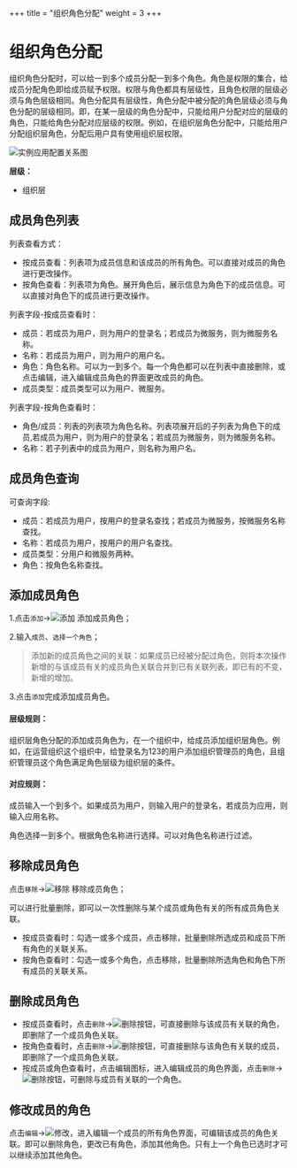 ﻿+++
title = "组织角色分配"
weight = 3
+++

# 组织角色分配

组织角色分配时，可以给一到多个成员分配一到多个角色。角色是权限的集合，给成员分配角色即给成员赋予权限。权限与角色都具有层级性，且角色权限的层级必须与角色层级相同。角色分配具有层级性，角色分配中被分配的角色层级必须与角色分配的层级相同。即，在某一层级的角色分配中，只能给用户分配对应的层级的角色，只能给角色分配对应层级的权限。例如，在组织层角色分配中，只能给用户分配组织层角色，分配后用户具有使用组织层权限。

![实例应用配置关系图](/docs/user-guide/system-configuration/platform/image/member_role.png)

**层级：**

- 组织层

<h2 id="1">成员角色列表</h2>

列表查看方式：

- 按成员查看：列表项为成员信息和该成员的所有角色。可以直接对成员的角色进行更改操作。
- 按角色查看：列表项为角色。展开角色后，展示信息为角色下的成员信息。可以直接对角色下的成员进行更改操作。

列表字段-按成员查看时：

- 成员：若成员为用户，则为用户的登录名；若成员为微服务，则为微服务名称。
- 名称：若成员为用户，则为用户的用户名。
- 角色：角色名称。可以为一到多个。每一个角色都可以在列表中直接删除，或点击编辑，进入编辑成员角色的界面更改成员的角色。
- 成员类型：成员类型可以为用户、微服务。

列表字段-按角色查看时：

- 角色/成员：列表的列表项为角色名称。列表项展开后的子列表为角色下的成员,若成员为用户，则为用户的登录名；若成员为微服务，则为微服务名称。
- 名称：若子列表中的成员为用户，则名称为用户名。

<h2 id="2">成员角色查询</h2>

可查询字段:

- 成员：若成员为用户，按用户的登录名查找；若成员为微服务，按微服务名称查找。
- 名称：若成员为用户，按用户的用户名查找。
- 成员类型：分用户和微服务两种。
- 角色：按角色名称查找。
   
<h2 id="3">添加成员角色</h2>

1.点击`添加`→![添加](/docs/user-guide/system-configuration/platform/image/添加.png) 添加成员角色；

2.输入`成员`、`选择一个角色`；

<blockquote class="note">
        添加新的成员角色之间的关联：如果成员已经被分配过角色，则将本次操作新增的与该成员有关的成员角色关联合并到已有关联列表，即已有的不变，新增的增加。
      </blockquote>

3.点击`添加`完成添加成员角色。

#### 层级规则：

组织层角色分配的添加成员角色为，在一个组织中，给成员添加组织层角色。例如，在运营组织这个组织中，给登录名为123的用户添加组织管理员的角色，且组织管理员这个角色满足角色层级为组织层的条件。

#### 对应规则：

成员输入一个到多个。如果成员为用户，则输入用户的登录名，若成员为应用，则输入应用名称。

角色选择一到多个。根据角色名称进行选择。可以对角色名称进行过滤。

<h2 id="4">移除成员角色</h2>

点击`移除`→![移除](/docs/user-guide/system-configuration/platform/image/移除.png) 移除成员角色；

可以进行批量删除，即可以一次性删除与某个成员或角色有关的所有成员角色关联。

- 按成员查看时：勾选一或多个成员，点击移除，批量删除所选成员和成员下所有角色的关联关系。
- 按角色查看时：勾选一或多个角色，点击移除，批量删除所选角色和角色下所有成员的关联关系。

<h2 id="5">删除成员角色</h2>

- 按成员查看时，点击`删除`→![删除按钮](/docs/user-guide/system-configuration/platform/image/删除按钮.png)，可直接删除与该成员有关联的角色，即删除了一个成员角色关联。
- 按角色查看时，点击`删除`→![删除按钮](/docs/user-guide/system-configuration/platform/image/删除按钮.png)，可直接删除与该角色有关联的成员，即删除了一个成员角色关联。
- 按成员或角色查看时，点击编辑图标，进入编辑成员的角色界面，点击`删除`→![删除按钮](/docs/user-guide/system-configuration/platform/image/删除按钮.png)，可删除与成员有关联的一个角色。

<h2 id="6">修改成员的角色</h2>

点击`编辑`→![修改](/docs/user-guide/system-configuration/platform/image/修改.png)，进入编辑一个成员的所有角色界面，可编辑该成员的角色关联。即可以删除角色，更改已有角色，添加其他角色。只有上一个角色已选时才可以继续添加其他角色。